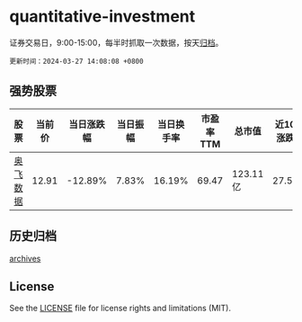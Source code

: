 # quantitative-investment

证券交易日，9:00-15:00，每半时抓取一次数据，按天[归档](archives)。

`更新时间：2024-03-27 14:08:08 +0800`

## 强势股票

|股票|当前价|当日涨跌幅|当日振幅|当日换手率|市盈率TTM|总市值|近10日涨跌幅|
|----|----|----|----|----|----|----|----|
|[奥飞数据](https://xueqiu.com/S/SZ300738)|12.91|-12.89%|7.83%|16.19%|69.47|123.11亿|27.57%|

## 历史归档

[archives](archives)

## License

See the [LICENSE](LICENSE) file for license rights and limitations (MIT).